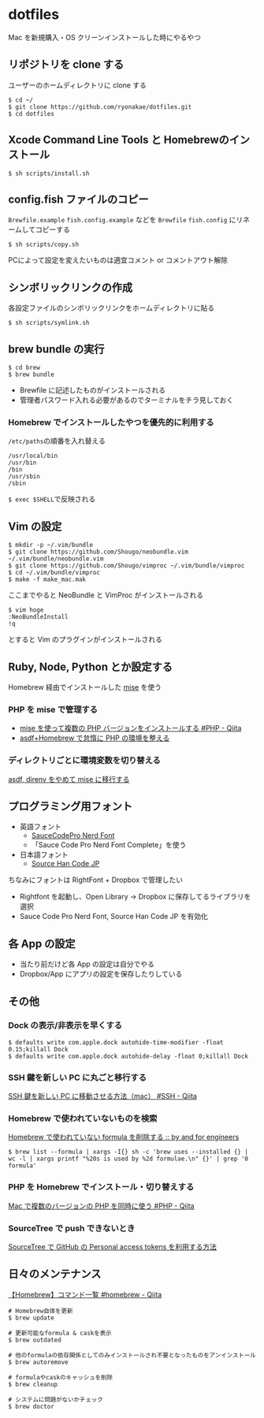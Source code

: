 # dotfiles

Mac を新規購入・OS クリーンインストールした時にやるやつ

## リポジトリを clone する

ユーザーのホームディレクトリに clone する

```
$ cd ~/
$ git clone https://github.com/ryonakae/dotfiles.git
$ cd dotfiles
```

## Xcode Command Line Tools と Homebrewのインストール

```
$ sh scripts/install.sh
```

## config.fish ファイルのコピー

`Brewfile.example` `fish.config.example` などを `Brewfile` `fish.config` にリネームしてコピーする

```
$ sh scripts/copy.sh
```

PCによって設定を変えたいものは適宜コメント or コメントアウト解除

## シンボリックリンクの作成

各設定ファイルのシンボリックリンクをホームディレクトリに貼る

```
$ sh scripts/symlink.sh
```

## brew bundle の実行

```
$ cd brew
$ brew bundle
```

- Brewfile に記述したものがインストールされる
- 管理者パスワード入れる必要があるのでターミナルをチラ見しておく

### Homebrew でインストールしたやつを優先的に利用する

`/etc/paths`の順番を入れ替える

```
/usr/local/bin
/usr/bin
/bin
/usr/sbin
/sbin
```

`$ exec $SHELL`で反映される

## Vim の設定

```
$ mkdir -p ~/.vim/bundle
$ git clone https://github.com/Shougo/neobundle.vim ~/.vim/bundle/neobundle.vim
$ git clone https://github.com/Shougo/vimproc ~/.vim/bundle/vimproc
$ cd ~/.vim/bundle/vimproc
$ make -f make_mac.mak
```

ここまでやると NeoBundle と VimProc がインストールされる

```
$ vim hoge
:NeoBundleInstall
!q
```

とすると Vim のプラグインがインストールされる

## Ruby, Node, Python とか設定する

Homebrew 経由でインストールした [mise](https://mise.jdx.dev/) を使う

### PHP を mise で管理する

- [mise を使って複数の PHP バージョンをインストールする \#PHP \- Qiita](https://qiita.com/yuki777/items/8c71f4535e696a2434b3)
- [asdf\+Homebrew で怠惰に PHP の環境を整える](https://zenn.dev/meihei/articles/85f9c235c666f6)

### ディレクトリごとに環境変数を切り替える

[asdf, direnv をやめて mise に移行する](https://blog.sh1ma.dev/articles/20240108_from_asdf_to_mise)

## プログラミング用フォント

- 英語フォント
  - [SauceCodePro Nerd Font](https://github.com/ryanoasis/nerd-fonts/tree/master/patched-fonts/SourceCodePro)
  - 「Sauce Code Pro Nerd Font Complete」を使う
- 日本語フォント
  - [Source Han Code JP](https://github.com/adobe-fonts/source-han-code-jp)

ちなみにフォントは RightFont + Dropbox で管理したい

- Rightfont を起動し、Open Library -> Dropbox に保存してるライブラリを選択
- Sauce Code Pro Nerd Font, Source Han Code JP を有効化

## 各 App の設定

- 当たり前だけど各 App の設定は自分でやる
- Dropbox/App にアプリの設定を保存したりしている

## その他

### Dock の表示/非表示を早くする

```
$ defaults write com.apple.dock autohide-time-modifier -float 0.15;killall Dock
$ defaults write com.apple.dock autohide-delay -float 0;killall Dock
```

### SSH 鍵を新しい PC に丸ごと移行する

[SSH 鍵を新しい PC に移動させる方法（mac） \#SSH \- Qiita](https://qiita.com/yamaking/items/65da45bd69e616f8f88d)

### Homebrew で使われていないものを検索

[Homebrew で使われていない formula を削除する :: by and for engineers](https://yulii.github.io/brew-cleanup-installed-formulae-20200509.html)

```
$ brew list --formula | xargs -I{} sh -c 'brew uses --installed {} | wc -l | xargs printf "%20s is used by %2d formulae.\n" {}' | grep '0 formula'
```

### PHP を Homebrew でインストール・切り替えする

[Mac で複数のバージョンの PHP を同時に使う \#PHP \- Qiita](https://qiita.com/koriym/items/17662cd9c44c43081bf9)

### SourceTree で push できないとき

[SourceTree で GitHub の Personal access tokens を利用する方法](https://zenn.dev/koushikagawa/articles/3c35e503c8553a)

## 日々のメンテナンス

[【Homebrew】コマンド一覧 \#homebrew \- Qiita](https://qiita.com/P-man_Brown/items/82b7e2f1e108a72d89f4)

```
# Homebrew自体を更新
$ brew update

# 更新可能なformula & caskを表示
$ brew outdated

# 他のformulaの依存関係としてのみインストールされ不要となったものをアンインストール
$ brew autoremove

# formulaやcaskのキャッシュを削除
$ brew cleanup

# システムに問題がないかチェック
$ brew doctor
```
